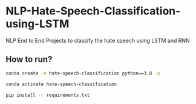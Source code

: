# NLP-Hate-Speech-Classification-using-LSTM
NLP End to End Projects to classify the hate speech using LSTM and RNN


## How to run?

```bash
conda create -n hate-speech-classification python==3.8 -y
```

```bash
conda activate hate-speech-classification
```

```bash
pip install -r requirements.txt
```